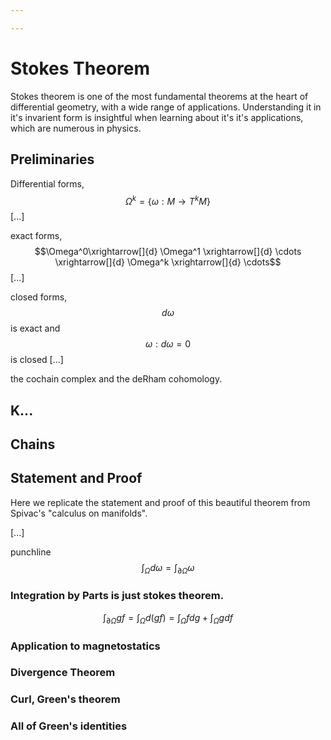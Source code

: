 ```yaml
---

---
```


# Stokes Theorem
Stokes theorem is one of the most fundamental theorems at the heart of differential geometry, with a wide range of applications. Understanding it in it's invarient form is insightful when learning about it's it's applications, which are numerous in physics. 

## Preliminaries
Differential forms, 
$$\Omega^k = \{\omega :M\to T^kM\}$$
[...]

exact forms, 
$$\Omega^0\xrightarrow[]{d} \Omega^1 \xrightarrow[]{d} \cdots \xrightarrow[]{d} \Omega^k \xrightarrow[]{d} \cdots$$
[...]

closed forms, 
$$d\omega$$ is exact and $$\omega : d\omega=0$$ is closed
[...]

the cochain complex and the deRham cohomology. 

## K...

## Chains

## Statement and Proof
Here we replicate the statement and proof of this beautiful theorem from Spivac's "calculus on manifolds". 

[...]

punchline
$$\int_\Omega d\omega = \int_{\partial\Omega} \omega$$

### Integration by Parts is just stokes theorem.  
$$\int_{\partial\Omega} gf = \int_{\Omega} d(gf) = \int_{\Omega} fdg + \int_{\Omega} gdf$$

### Application to magnetostatics

### Divergence Theorem

### Curl, Green's theorem

### All of Green's identities


